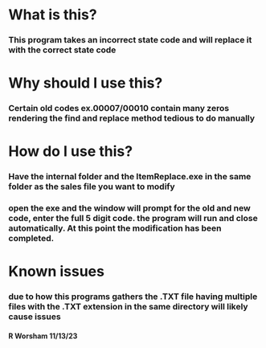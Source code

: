 # What is this?

### This program takes an incorrect state code and will replace it with the correct state code

# Why should I use this?

### Certain old codes ex.00007/00010 contain many zeros rendering the find and replace method tedious to do manually

# How do I use this?

### Have the internal folder and the ItemReplace.exe in the same folder as the sales file you want to modify
### open the exe and the window will prompt for the old and new code, enter the full 5 digit code. the program will run and close automatically. At this point the modification has been completed.

# Known issues

### due to how this programs gathers the .TXT file having multiple files with the .TXT extension in the same directory will likely cause issues


#### R Worsham 11/13/23